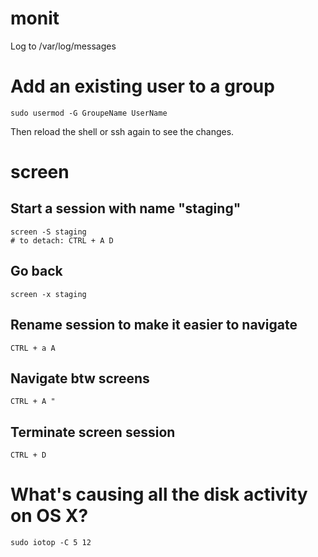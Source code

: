 # monit

Log to /var/log/messages

# Add an existing user to a group

```
sudo usermod -G GroupeName UserName
```

Then reload the shell or ssh again to see the changes.

# screen

## Start a session with name "staging"

	screen -S staging 
    # to detach: CTRL + A D
    
## Go back

	screen -x staging

## Rename session to make it easier to navigate

	CTRL + a A

    
## Navigate btw screens

	CTRL + A "
    
## Terminate screen session

	CTRL + D
	
# What's causing all the disk activity on OS X?
	sudo iotop -C 5 12
	
	
